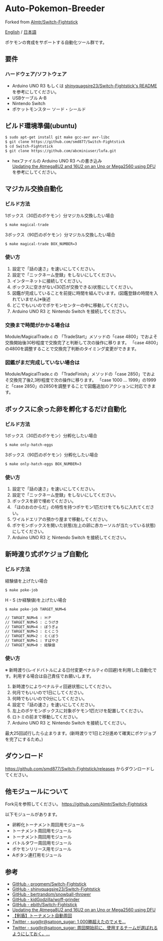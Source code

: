 # Auto-Pokemon-Breeder
Forked from [Almtr/Switch-Fightstick](https://github.com/Almtr/Switch-Fightstick)

[English](./README.md) / [日本語](./README_ja.md)

ポケモンの育成をサポートする自動化ツール群です。

## 要件

### ハードウェア/ソフトウェア

- Arduino UNO R3 もしくは [shinyquagsire23/Switch-Fightstick's README](https://github.com/shinyquagsire23/Switch-Fightstick/blob/master/README.md) を参考にしてください。
- USBケーブル A-B
- Nintendo Switch
- ポケットモンスター ソード・シールド

## ビルド環境準備(ubuntu)

  ```sh
  $ sudo apt-get install git make gcc-avr avr-libc
  $ git clone https://github.com/smd877/Switch-Fightstick
  $ cd Switch-Fightstick
  $ git clone https://github.com/abcminiuser/lufa.git
  ```

- hexファイルの Arduino UNO R3 への書き込み  
  [Updating the Atmega8U2 and 16U2 on an Uno or Mega2560 using DFU](https://www.arduino.cc/en/Hacking/DFUProgramming8U2) を参考にしてください。

## マジカル交換自動化

### ビルド方法

  1ボックス（30匹のポケモン）分マジカル交換したい場合

  ```sh
  $ make magical-trade
  ```

  3ボックス（90匹のポケモン）分マジカル交換したい場合

  ```sh
  $ make magical-trade BOX_NUMBER=3
  ```

### 使い方

1. 設定で「話の速さ」を速いにしてください。
1. 設定で「ニックネーム登録」をしないにしてください。
1. インターネットに接続してください。
1. ボックスに空きがない(30匹が交換できる)状態にしてください。
1. 図鑑が完成していることを前提に時間を組んでいます。(図鑑登録の時間を入れていません)※後述
1. どこでもいいのでポケモンセンターの中に移動してください。
1. Arduino UNO R3 と Nintendo Switch を接続してください。

### 交換まで時間がかかる場合は

  Module/MagicalTrade.c の 「TradeStart」メソッドの「case 4800」でおよそ交換開始後30秒程度で交換完了と判断して次の操作に移ります。
  「case 4800」の4800を調整することで交換完了判断のタイミング変更ができます。

### 図鑑がまだ完成していない場合は

  Module/MagicalTrade.c の 「TradeFinish」メソッドの「case 2850」でおよそ交換完了後2,3秒程度で次の操作に移ります。
  「case 1000 ... 1999」の1999と「case 2850」の2850を調整することで図鑑追加のアクションに対応できます。


## ボックスに余った卵を孵化するだけ自動化

### ビルド方法

  1ボックス（30匹のポケモン）分孵化したい場合

  ```sh
  $ make only-hatch-eggs
  ```

  3ボックス（90匹のポケモン）分孵化したい場合

  ```sh
  $ make only-hatch-eggs BOX_NUMBER=3
  ```

### 使い方

1. 設定で「話の速さ」を速いにしてください。
1. 設定で「ニックネーム登録」をしないにしてください。
1. ボックスを卵で埋めてください。
1. 「ほのおのからだ」の特性を持つポケモン1匹だけをてもちに入れてください。
1. ワイルドエリアの預かり屋まで移動してください。
1. ポケモンボックスを開いた状態(左上の卵に赤カーソルが当たっている状態)にしてください。
1. Arduino UNO R3 と Nintendo Switch を接続してください。


## 新時渡り式ポケジョブ自動化

### ビルド方法

  経験値を上げたい場合

  ```sh
  $ make poke-job
  ```

  H - S (か経験値)を上げたい場合

  ```sh
  $ make poke-job TARGET_NUM=6
  
  // TARGET_NUM=6 : ＨＰ
  // TARGET_NUM=5 : こうげき
  // TARGET_NUM=4 : ぼうぎょ
  // TARGET_NUM=3 : とくこう
  // TARGET_NUM=2 : とくぼう
  // TARGET_NUM=1 : すばやさ
  // TARGET_NUM=0 : 経験値
  ```

### 使い方

※ 新時渡り(レイドバトルによる日付変更ペナルティの回避)を利用した自動化です。利用する場合は自己責任でお願いします。

1. 新時渡りによりペナルティ回避状態にしてください。
1. 何月でもいいので1日にしてください。
1. 何時でもいいので0分にしてください。
1. 設定で「話の速さ」を速いにしてください。
1. 左上のポケモンボックスに対象ポケモン1匹だけを配置してください。
1. ロトミの前まで移動してください。
1. Arduino UNO R3 と Nintendo Switch を接続してください。

最大25回試行したら止まります。(新時渡りで1日と2分進めて確実にポケジョブを完了にするため。)

## ダウンロード

https://github.com/smd877/Switch-Fightstick/releases からダウンロードしてください。

## 他モジュールについて

Fork元を参照してください。
https://github.com/Almtr/Switch-Fightstick

以下モジュールがあります。

- 卵孵化トーナメント周回用モジュール
- トーナメント周回用モジュール
- トーナメント周回用モジュール
- バトルタワー周回用モジュール
- ポケモンリリース用モジュール 
- Aボタン連打用モジュール 

## 参考

- [GitHub - progmem/Switch-Fightstick](https://github.com/progmem/Switch-Fightstick)
- [GitHub - shinyquagsire23/Switch-Fightstick](https://github.com/shinyquagsire23/Switch-Fightstick)
- [GitHub - bertrandom/snowball-thrower](https://github.com/bertrandom/snowball-thrower)
- [GitHub - kidGodzilla/woff-grinder](https://github.com/kidGodzilla/woff-grinder)
- [GitHub - ebith/Switch-Fightstick](https://github.com/ebith/Switch-Fightstick)
- [Updating the Atmega8U2 and 16U2 on an Uno or Mega2560 using DFU](https://www.arduino.cc/en/Hacking/DFUProgramming8U2)
- [【剣盾】トーナメント自動周回](http://niwaka-syndrome.blog.jp/archives/20509394.html)
- [Twitter - sug@r@satoon_sugar: 1,000勝超えたのでメモ...](https://twitter.com/satoon_sugar/status/1208248084653674496)
- [Twitter - sug@r@satoon_sugar: 周回開始前に、使用するチームが選ばれるようにしておく。...](https://twitter.com/satoon_sugar/status/1208253657470226432)
